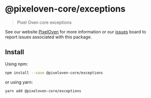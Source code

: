 # @pixeloven-core/exceptions

> Pixel Oven core exceptions

See our website [PixelOven](https://www.pixeloven.com/) for more information or our [issues](https://github.com/pixeloven/pixeloven/issues) board to report issues associated with this package.

## Install

Using npm:

```sh
npm install --save @pixeloven-core/exceptions
```

or using yarn:

```sh
yarn add @pixeloven-core/exceptions
```
